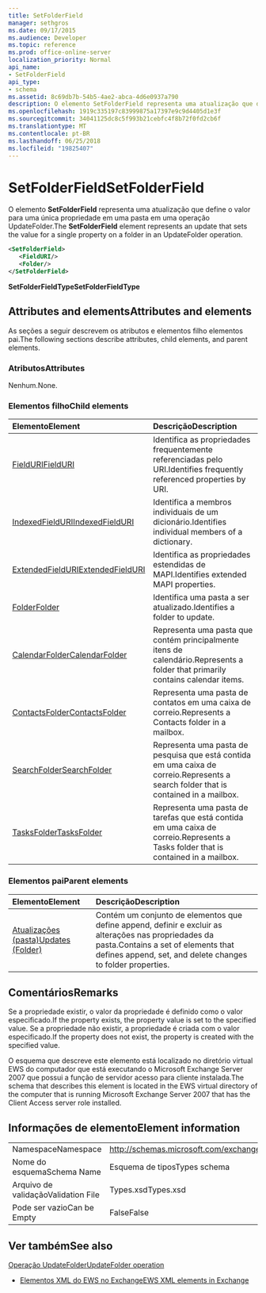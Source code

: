 ```yaml
---
title: SetFolderField
manager: sethgros
ms.date: 09/17/2015
ms.audience: Developer
ms.topic: reference
ms.prod: office-online-server
localization_priority: Normal
api_name:
- SetFolderField
api_type:
- schema
ms.assetid: 8c69db7b-54b5-4ae2-abca-4d6e0937a790
description: O elemento SetFolderField representa uma atualização que define o valor para uma única propriedade em uma pasta em uma operação UpdateFolder.
ms.openlocfilehash: 1919c335197c83999875a17397e9c9d4405d1e3f
ms.sourcegitcommit: 34041125dc8c5f993b21cebfc4f8b72f0fd2cb6f
ms.translationtype: MT
ms.contentlocale: pt-BR
ms.lasthandoff: 06/25/2018
ms.locfileid: "19825407"
---
```

# <a name="setfolderfield"></a><span data-ttu-id="48ef2-103">SetFolderField</span><span class="sxs-lookup"><span data-stu-id="48ef2-103">SetFolderField</span></span>

<span data-ttu-id="48ef2-104">O elemento **SetFolderField** representa uma atualização que define o valor para uma única propriedade em uma pasta em uma operação UpdateFolder.</span><span class="sxs-lookup"><span data-stu-id="48ef2-104">The **SetFolderField** element represents an update that sets the value for a single property on a folder in an UpdateFolder operation.</span></span> 
  
```xml
<SetFolderField>
   <FieldURI/>
   <Folder/>
</SetFolderField>
```

 <span data-ttu-id="48ef2-105">**SetFolderFieldType**</span><span class="sxs-lookup"><span data-stu-id="48ef2-105">**SetFolderFieldType**</span></span>
## <a name="attributes-and-elements"></a><span data-ttu-id="48ef2-106">Attributes and elements</span><span class="sxs-lookup"><span data-stu-id="48ef2-106">Attributes and elements</span></span>

<span data-ttu-id="48ef2-107">As seções a seguir descrevem os atributos e elementos filho elementos pai.</span><span class="sxs-lookup"><span data-stu-id="48ef2-107">The following sections describe attributes, child elements, and parent elements.</span></span>
  
### <a name="attributes"></a><span data-ttu-id="48ef2-108">Atributos</span><span class="sxs-lookup"><span data-stu-id="48ef2-108">Attributes</span></span>

<span data-ttu-id="48ef2-109">Nenhum.</span><span class="sxs-lookup"><span data-stu-id="48ef2-109">None.</span></span>
  
### <a name="child-elements"></a><span data-ttu-id="48ef2-110">Elementos filho</span><span class="sxs-lookup"><span data-stu-id="48ef2-110">Child elements</span></span>

|<span data-ttu-id="48ef2-111">**Elemento**</span><span class="sxs-lookup"><span data-stu-id="48ef2-111">**Element**</span></span>|<span data-ttu-id="48ef2-112">**Descrição**</span><span class="sxs-lookup"><span data-stu-id="48ef2-112">**Description**</span></span>|
|:-----|:-----|
|[<span data-ttu-id="48ef2-113">FieldURI</span><span class="sxs-lookup"><span data-stu-id="48ef2-113">FieldURI</span></span>](fielduri.md) <br/> |<span data-ttu-id="48ef2-114">Identifica as propriedades frequentemente referenciadas pelo URI.</span><span class="sxs-lookup"><span data-stu-id="48ef2-114">Identifies frequently referenced properties by URI.</span></span>  <br/> |
|[<span data-ttu-id="48ef2-115">IndexedFieldURI</span><span class="sxs-lookup"><span data-stu-id="48ef2-115">IndexedFieldURI</span></span>](indexedfielduri.md) <br/> |<span data-ttu-id="48ef2-116">Identifica a membros individuais de um dicionário.</span><span class="sxs-lookup"><span data-stu-id="48ef2-116">Identifies individual members of a dictionary.</span></span>  <br/> |
|[<span data-ttu-id="48ef2-117">ExtendedFieldURI</span><span class="sxs-lookup"><span data-stu-id="48ef2-117">ExtendedFieldURI</span></span>](extendedfielduri.md) <br/> |<span data-ttu-id="48ef2-118">Identifica as propriedades estendidas de MAPI.</span><span class="sxs-lookup"><span data-stu-id="48ef2-118">Identifies extended MAPI properties.</span></span>  <br/> |
|[<span data-ttu-id="48ef2-119">Folder</span><span class="sxs-lookup"><span data-stu-id="48ef2-119">Folder</span></span>](folder.md) <br/> |<span data-ttu-id="48ef2-120">Identifica uma pasta a ser atualizado.</span><span class="sxs-lookup"><span data-stu-id="48ef2-120">Identifies a folder to update.</span></span>  <br/> |
|[<span data-ttu-id="48ef2-121">CalendarFolder</span><span class="sxs-lookup"><span data-stu-id="48ef2-121">CalendarFolder</span></span>](calendarfolder.md) <br/> |<span data-ttu-id="48ef2-122">Representa uma pasta que contém principalmente itens de calendário.</span><span class="sxs-lookup"><span data-stu-id="48ef2-122">Represents a folder that primarily contains calendar items.</span></span>  <br/> |
|[<span data-ttu-id="48ef2-123">ContactsFolder</span><span class="sxs-lookup"><span data-stu-id="48ef2-123">ContactsFolder</span></span>](contactsfolder.md) <br/> |<span data-ttu-id="48ef2-124">Representa uma pasta de contatos em uma caixa de correio.</span><span class="sxs-lookup"><span data-stu-id="48ef2-124">Represents a Contacts folder in a mailbox.</span></span>  <br/> |
|[<span data-ttu-id="48ef2-125">SearchFolder</span><span class="sxs-lookup"><span data-stu-id="48ef2-125">SearchFolder</span></span>](searchfolder.md) <br/> |<span data-ttu-id="48ef2-126">Representa uma pasta de pesquisa que está contida em uma caixa de correio.</span><span class="sxs-lookup"><span data-stu-id="48ef2-126">Represents a search folder that is contained in a mailbox.</span></span>  <br/> |
|[<span data-ttu-id="48ef2-127">TasksFolder</span><span class="sxs-lookup"><span data-stu-id="48ef2-127">TasksFolder</span></span>](tasksfolder.md) <br/> |<span data-ttu-id="48ef2-128">Representa uma pasta de tarefas que está contida em uma caixa de correio.</span><span class="sxs-lookup"><span data-stu-id="48ef2-128">Represents a Tasks folder that is contained in a mailbox.</span></span>  <br/> |
   
### <a name="parent-elements"></a><span data-ttu-id="48ef2-129">Elementos pai</span><span class="sxs-lookup"><span data-stu-id="48ef2-129">Parent elements</span></span>

|<span data-ttu-id="48ef2-130">**Elemento**</span><span class="sxs-lookup"><span data-stu-id="48ef2-130">**Element**</span></span>|<span data-ttu-id="48ef2-131">**Descrição**</span><span class="sxs-lookup"><span data-stu-id="48ef2-131">**Description**</span></span>|
|:-----|:-----|
|[<span data-ttu-id="48ef2-132">Atualizações (pasta)</span><span class="sxs-lookup"><span data-stu-id="48ef2-132">Updates (Folder)</span></span>](updates-folder.md) <br/> |<span data-ttu-id="48ef2-133">Contém um conjunto de elementos que define append, definir e excluir as alterações nas propriedades da pasta.</span><span class="sxs-lookup"><span data-stu-id="48ef2-133">Contains a set of elements that defines append, set, and delete changes to folder properties.</span></span>  <br/> |
   
## <a name="remarks"></a><span data-ttu-id="48ef2-134">Comentários</span><span class="sxs-lookup"><span data-stu-id="48ef2-134">Remarks</span></span>

<span data-ttu-id="48ef2-135">Se a propriedade existir, o valor da propriedade é definido como o valor especificado.</span><span class="sxs-lookup"><span data-stu-id="48ef2-135">If the property exists, the property value is set to the specified value.</span></span> <span data-ttu-id="48ef2-136">Se a propriedade não existir, a propriedade é criada com o valor especificado.</span><span class="sxs-lookup"><span data-stu-id="48ef2-136">If the property does not exist, the property is created with the specified value.</span></span>
  
<span data-ttu-id="48ef2-137">O esquema que descreve este elemento está localizado no diretório virtual EWS do computador que está executando o Microsoft Exchange Server 2007 que possui a função de servidor acesso para cliente instalada.</span><span class="sxs-lookup"><span data-stu-id="48ef2-137">The schema that describes this element is located in the EWS virtual directory of the computer that is running Microsoft Exchange Server 2007 that has the Client Access server role installed.</span></span>
  
## <a name="element-information"></a><span data-ttu-id="48ef2-138">Informações de elemento</span><span class="sxs-lookup"><span data-stu-id="48ef2-138">Element information</span></span>

|||
|:-----|:-----|
|<span data-ttu-id="48ef2-139">Namespace</span><span class="sxs-lookup"><span data-stu-id="48ef2-139">Namespace</span></span>  <br/> |http://schemas.microsoft.com/exchange/services/2006/types  <br/> |
|<span data-ttu-id="48ef2-140">Nome do esquema</span><span class="sxs-lookup"><span data-stu-id="48ef2-140">Schema Name</span></span>  <br/> |<span data-ttu-id="48ef2-141">Esquema de tipos</span><span class="sxs-lookup"><span data-stu-id="48ef2-141">Types schema</span></span>  <br/> |
|<span data-ttu-id="48ef2-142">Arquivo de validação</span><span class="sxs-lookup"><span data-stu-id="48ef2-142">Validation File</span></span>  <br/> |<span data-ttu-id="48ef2-143">Types.xsd</span><span class="sxs-lookup"><span data-stu-id="48ef2-143">Types.xsd</span></span>  <br/> |
|<span data-ttu-id="48ef2-144">Pode ser vazio</span><span class="sxs-lookup"><span data-stu-id="48ef2-144">Can be Empty</span></span>  <br/> |<span data-ttu-id="48ef2-145">False</span><span class="sxs-lookup"><span data-stu-id="48ef2-145">False</span></span>  <br/> |
   
## <a name="see-also"></a><span data-ttu-id="48ef2-146">Ver também</span><span class="sxs-lookup"><span data-stu-id="48ef2-146">See also</span></span>



[<span data-ttu-id="48ef2-147">Operação UpdateFolder</span><span class="sxs-lookup"><span data-stu-id="48ef2-147">UpdateFolder operation</span></span>](updatefolder-operation.md)


- [<span data-ttu-id="48ef2-148">Elementos XML do EWS no Exchange</span><span class="sxs-lookup"><span data-stu-id="48ef2-148">EWS XML elements in Exchange</span></span>](ews-xml-elements-in-exchange.md)

